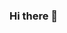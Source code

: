### Hi there 👋

<!--
**JustCoolDude/JustCoolDude** is a ✨ _special_ ✨ repository because its `README.md` (this file) appears on your GitHub profile.
![Логотип]([/logo.svg](https://github.com/JustCoolDude/CnowlageBase/blob/main/img/image_main.png))
Here are some ideas to get you started:

- 🔭 I’m currently working on ...
- 🌱 I’m currently learning ...
- 👯 I’m looking to collaborate on ...
- 🤔 I’m looking for help with ...
- 💬 Ask me about ...
- 📫 How to reach me: ...
- 😄 Pronouns: ...
- ⚡ Fun fact: ...
-->
